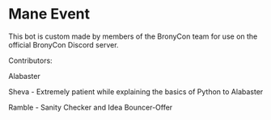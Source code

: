# Mane Event

This bot is custom made by members of the BronyCon team for use on the official BronyCon Discord server.


Contributors:

Alabaster

Sheva - Extremely patient while explaining the basics of Python to Alabaster

Ramble - Sanity Checker and Idea Bouncer-Offer
